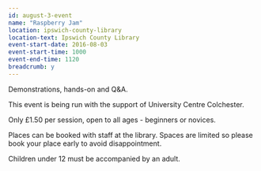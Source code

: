 ```yaml
---
id: august-3-event
name: "Raspberry Jam"
location: ipswich-county-library
location-text: Ipswich County Library
event-start-date: 2016-08-03
event-start-time: 1000
event-end-time: 1120
breadcrumb: y
---
```

Demonstrations, hands-on and Q&A.

This event is being run with the support of University Centre Colchester.

Only £1.50 per session, open to all ages - beginners or novices.

Places can be booked with staff at the library. Spaces are limited so please book your place early to avoid disappointment.

Children under 12 must be accompanied by an adult.
